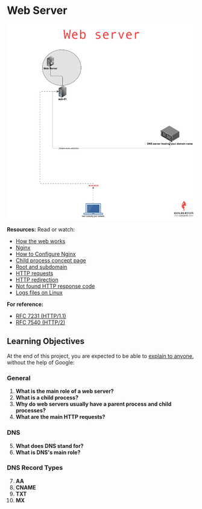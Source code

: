 # Web Server

![Image](assets/img_0.png)

<!-- ## Background Context

In this project, some of the tasks will be graded on 2 aspects:

1. Is your web-01 server configured according to requirements?
2. Does your answer file contain a Bash script that automatically performs commands to configure an Ubuntu machine to fit requirements (meaning without any human intervention)?

For example, if I need to create a file /tmp/test containing the string hello world and modify the configuration of Nginx to listen on port 8080 instead of 80, I can use emacs on my server to create the file and to modify the Nginx configuration file /etc/nginx/sites-enabled/default.

But my answer file would contain:

```bash
sylvain@ubuntu cat 88-script_example
#!/usr/bin/env bash
# Configuring a server with specification XYZ
echo hello world > /tmp/test
sed -i 's/80/8080/g' /etc/nginx/sites-enabled/default
sylvain@ubuntu
```

As you can tell, I am not using emacs to perform the task in my answer file. This exercise is aiming at training you on automating your work. If you can automate tasks that you do manually, you can then automate yourself out of repetitive tasks and focus your energy on something more interesting. For an [SRE](https://www.atlassian.com/incident-management/devops/sre), that comes in handy when there are hundreds or thousands of servers to manage; the work cannot be only done manually. Note that the checker will execute your script as the root user; you do not need to use the sudo command.

A good Software Engineer is a [lazy Software Engineer](https://www.techwell.com/techwell-insights/2013/12/why-best-programmers-are-lazy-and-act-dumb).


![Image](assets/img_1.png) -->

**Resources:**
Read or watch:

- [How the web works](https://developer.mozilla.org/en-US/docs/Learn/Getting_started_with_the_web/How_the_Web_works)
- [Nginx](https://en.wikipedia.org/wiki/Nginx)
- [How to Configure Nginx](https://www.digitalocean.com/community/tutorials/how-to-set-up-nginx-server-blocks-virtual-hosts-on-ubuntu-16-04)
- [Child process concept page](https://intranet.alxswe.com:443/concepts/110)
- [Root and subdomain](https://landingi.com/help/domains-vs-subdomains/)
- [HTTP requests](https://www.tutorialspoint.com/http/http_methods.htm)
- [HTTP redirection](https://moz.com/learn/seo/redirection)
- [Not found HTTP response code](https://en.wikipedia.org/wiki/HTTP_404)
- [Logs files on Linux](https://www.cyberciti.biz/faq/ubuntu-linux-gnome-system-log-viewer/)

**For reference:**

- [RFC 7231 (HTTP/1.1)](https://datatracker.ietf.org/doc/html/rfc7231)
- [RFC 7540 (HTTP/2)](https://datatracker.ietf.org/doc/html/rfc7540)


## Learning Objectives

At the end of this project, you are expected to be able to [explain to anyone](https://fs.blog/feynman-learning-technique/), without the help of Google:

### General

1. **What is the main role of a web server?**
2. **What is a child process?**
3. **Why do web servers usually have a parent process and child processes?**
4. **What are the main HTTP requests?**

### DNS

5. **What does DNS stand for?**
6. **What is DNS's main role?**

### DNS Record Types

7. **AA**
8. **CNAME**
9. **TXT**
10. **MX**

